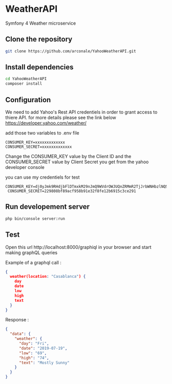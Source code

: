 # WeatherAPI
Symfony 4 Weather microservice

## Clone the repository 

```bash
git clone https://github.com/arconale/YahooWeatherAPI.git
```

## Install dependencies 
```bash
cd YahooWeatherAPI
composer install
```
## Configuration 

We need to add Yahoo's Rest API credentiels in order to grant access to thiere API.
for more details please see the link below 
https://developer.yahoo.com/weather/

add those two variables to .env file 

```text
CONSUMER_KEY=xxxxxxxxxxxxx
CONSUMER_SECRET=xxxxxxxxxxxxx
```
Change the CONSUMER_KEY value by the Client ID and the CONSUMER_SECRET value by Client Secret you get from the yahoo developer console 

you can use my credentiels for test

```text
CONSUMER_KEY=dj0yJmk9RHdjbFlDTmxkM29nJmQ9WVdrOWJUQnZRMmR2TjJrbWNHbzlNQS0tJnM9Y29uc3VtZXJzZWNyZXQmc3Y9MCZ4PTAy
 CONSUMER_SECRET=229808bf89acf958b91e32f8fe12b6915c3ce291
```

## Run developement server

```bash
php bin/console server:run
```

## Test

Open this url http://localhost:8000/graphiql in your browser and start making graphQL queries

Example of a graphql call : 
```json
{
  weather(location: "Casablanca") {
    day
    date
    low
    high
    text 
  }
}
```
Response : 
```json
{
  "data": {
    "weather": {
      "day": "Fri",
      "date": "2019-07-19",
      "low": "69",
      "high": "74",
      "text": "Mostly Sunny"
    }
  }
}
```